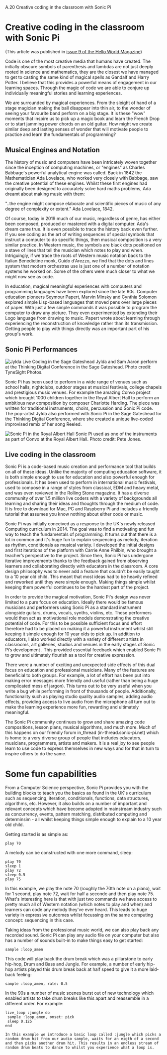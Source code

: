 A.20 Creative coding in the classroom with Sonic Pi

# Creative coding in the classroom with Sonic Pi

(This article was published in [issue 9 of the Hello World Magazine](https://helloworld.raspberrypi.org/issues/9))

Code is one of the most creative media that humans have created. The
initially obscure symbols of parenthesis and lambdas are not just deeply
rooted in science and mathematics, they are the closest we have managed
to get to casting the same kind of magical spells as Gandalf and Harry
Potter. I believe that this provides a powerful means of engagement in
our learning spaces. Through the magic of code we are able to conjure up
individually meaningful stories and learning experiences.

We are surrounded by magical experiences. From the sleight of hand of a
stage magician making the ball disappear into thin air, to the wonder of
seeing your favourite band perform on a big stage. It is these "wow"
moments that inspire us to pick up a magic book and learn the French
Drop or to start jamming power chords on an old guitar. How might we
create similar deep and lasting senses of wonder that will motivate
people to practice and learn the fundamentals of programming?

## Musical Engines and Notation

The history of music and computers have been intricately woven together
since the inception of computing machines, or "engines" as Charles
Babbage's powerful analytical engine was called. Back in 1842 the
Mathematician Ada Lovelace, who worked very closely with Babbage, saw
the creative potential of these engines. Whilst these first engines had
originally been designed to accurately solve hard maths problems, Ada
dreamt about making music with them:

"..the engine might compose elaborate and scientific pieces of music of
any degree of complexity or extent." Ada Lovelace, 1842.

Of course, today in 2019 much of our music, regardless of genre, has
either been composed, produced or mastered with a digital
computer. Ada's dream came true.  It is even possible to trace the
history back even further. If you see coding as the art of writing
sequences of special symbols that instruct a computer to do specific
things, then musical composition is a very similar practice. In Western
music, the symbols are black dots positioned on a stave of lines that
tell the musician which notes to play and when. Intriguingly, if we
trace the roots of Western music notation back to the Italian
Benedictine monk, Guido d'Arezzo, we find that the dots and lines system
that modern orchestras use is just one of a number of notation systems
he worked on. Some of the others were much closer to what we might now
see as code.

In education, magical meaningful experiences with computers and
programming languages have been explored since the late 60s. Computer
education pioneers Seymour Papert, Marvin Minsky and Cynthia Solomon
explored simple Lisp-based languages that moved pens over large pieces
of paper. With just a few simple commands it was possible to program the
computer to draw any picture. They even experimented by extending their
Logo language from drawing to music. Papert wrote about learning through
experiencing the reconstruction of knowledge rather than its
transmission. Getting people to play with things directly was an
important part of his group's work.


## Sonic Pi Performances

![Jylda Live Coding in the Sage Gateshead](../images/tutorial/articles/A.20-creative-coding-in-the-classroom/jylda-small.png)
Jylda and Sam Aaron perform at the Thinking Digital Conference in the
Sage Gateshead. Photo credit: TyneSight Photos.

Sonic Pi has been used to perform in a wide range of venues such as
school halls, nightclubs, outdoor stages at musical festivals, college
chapels and prestigious music venues. For example the amazing Convo
project which brought 1000 children together in the Royal Albert Hall to
perform an ambitious new composition by composer Charlotte Harding. The
piece was written for traditional instruments, choirs, percussion and
Sonic Pi code. The pop-artist Jylda also performed with Sonic Pi in the
Sage Gateshead for the Thinking Digital Conference, where she created a
unique live-coded improvised remix of her song Reeled.

![Sonic Pi in the Royal Albert Hall](../images/tutorial/articles/A.20-creative-coding-in-the-classroom/convo-small.png)
Sonic Pi used as one of the instruments as part of Convo at the Royal
Albert Hall. Photo credit: Pete Jones.


## Live coding in the classroom

Sonic Pi is a code-based music creation and performance tool that builds
on all of these ideas. Unlike the majority of computing education
software, it is both simple enough to use for education and also
powerful enough for professionals. It has been used to perform in
international music festivals, used to compose in a range of styles from
classical, EDM and heavy metal, and was even reviewed in the Rolling
Stone magazine. It has a diverse community of over 1.5 million live
coders with a variety of backgrounds all learning and sharing their
ideas and thoughts through the medium of code. It is free to download
for Mac, PC and Raspberry Pi and includes a friendly tutorial that
assumes you know nothing about either code or music.

Sonic Pi was initially conceived as a response to the UK's newly
released Computing curriculum in 2014. The goal was to find a motivating
and fun way to teach the fundamentals of programming. It turns out that
there is a lot in common and it's huge fun to explain sequencing as
melody, iteration as rhythm, conditionals as musical variety. I
developed the initial designs and first iterations of the platform with
Carrie Anne Philbin, who brought a teacher’s perspective to the
project. Since then, Sonic Pi has undergone iterative improvements
thanks to the feedback gained from observing learners and collaborating
directly with educators in the classroom. A core design philosophy was
to never add a feature that couldn't be easily taught to a 10 year old
child. This meant that most ideas had to be heavily refined and reworked
until they were simple enough. Making things simple whilst keeping them
powerful continues to be the hardest part of the project.

In order to provide the magical motivation, Sonic Pi's design was never
limited to a pure focus on education. Ideally there would be famous
musicians and performers using Sonic Pi as a standard instrument
alongside guitars, drums, vocals, synths, violins, etc. These performers
would then act as motivational role models demonstrating the creative
potential of code. For this to be possible sufficient focus and effort
therefore had to be placed on making it a powerful instrument whilst
still keeping it simple enough for 10 year olds to pick up. In addition
to educators, I also worked directly with a variety of different artists
in classrooms, art galleries, studios and venues in the early stages of
Sonic Pi’s development . This provided essential feedback which enabled
Sonic Pi to grow and ultimately flourish as a tool for creative
expression.

There were a number of exciting and unexpected side effects of this dual
focus on education and professional musicians. Many of the features are
beneficial to both groups. For example, a lot of effort has been put
into making error messages more friendly and useful (rather than being a
huge complicated mess of jargon). This turns out to be very useful when
you write a bug while performing in front of thousands of
people. Additionally, functionality such as playing studio quality audio
samples, adding audio effects, providing access to live audio from the
microphone all turn out to make the learning experience more fun,
rewarding and ultimately meaningful.

The Sonic Pi community continues to grow and share amazing code
compositions, lesson plans, musical algorithms, and much more. Much of
this happens on our friendly forum in_thread (in-thread.sonic-pi.net)
which is home to a very diverse group of people that includes educators,
musicians, programmers, artists and makers. It is a real joy to see
people learn to use code to express themselves in new ways and for that
in turn to inspire others to do the same.

# Some fun capabilities

From a Computer Science perspective, Sonic Pi provides you with the
building blocks to teach you the basics as found in the UK's curriculum
such as sequencing, iteration, conditionals, functions, data structures,
algorithms, etc. However, it also builds on a number of important and
relevant concepts which have become adopted in mainstream industry such
as concurrency, events, pattern matching, distributed computing and
determinsim - all whilst keeping things simple enough to explain to a 10
year old child.

Getting started is as simple as:

```
play 70
```

A melody can be constructed with one more command, sleep:

```
play 70
sleep 1
play 72
sleep 0.5
play 75
```

In this example, we play the note 70 (roughly the 70th note on a piano),
wait for 1 second, play note 72, wait for half a secondc and then play
note 75. What's interesting here is that with just two commands we have
access to pretty much all of Western notation (which notes to play and
when) and learners can code any melody they've ever heard. This leads to
huge variety in expressive outcomes whilst focussing on the same
computing concept: sequencing in this case.

Taking ideas from the professional music world, we can also play back
any recorded sound. Sonic Pi can play any audio file on your computer
but also has a number of sounds built-in to make things easy to get
started:

```
sample :loop_amen
```

This code will play back the drum break which was a pillarstone to early
hip-hop, Drum and Bass and Jungle. For example, a number of early
hip-hop artists played this drum break back at half speed to give it a
more laid-back feeling:

```
sample :loop_amen, rate: 0.5
```

In the 90s a number of music scenes burst out of new technology which
enabled artists to take drum breaks like this apart and reassemble in a
different order. For example:

```
live_loop :jungle do
 sample :loop_amen, onset: pick
 sleep 0.125
end

In this example we introduce a basic loop called :jungle which picks a
random drum hit from our audio sample, waits for an eigth of a second
and then picks another drum hit. This results in an endless stream of
random drum beats to dance to whilst you experience what a loop is.
